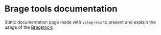 # Brage tools documentation

Static documentation page made with `vitepress` to present and explain the usage of the [Bragetools](https://brage.pages.dev)